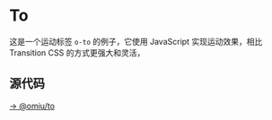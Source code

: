 # To

这是一个运动标签 `o-to` 的例子，它使用 JavaScript 实现运动效果，相比 Transition CSS 的方式更强大和灵活，

## 源代码

[→ @omiu/to](https://github.com/Tencent/omi/blob/master/components/to/src/index.tsx)